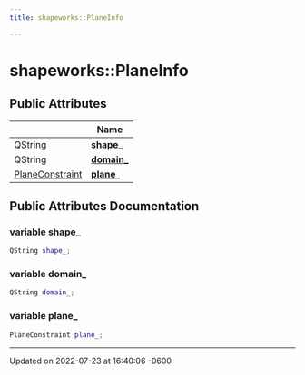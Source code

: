 ```yaml
---
title: shapeworks::PlaneInfo

---
```


# shapeworks::PlaneInfo





## Public Attributes

|                | Name           |
| -------------- | -------------- |
| QString | **[shape_](../Classes/classshapeworks_1_1PlaneInfo.md#variable-shape-)**  |
| QString | **[domain_](../Classes/classshapeworks_1_1PlaneInfo.md#variable-domain-)**  |
| [PlaneConstraint](../Classes/classshapeworks_1_1PlaneConstraint.md) | **[plane_](../Classes/classshapeworks_1_1PlaneInfo.md#variable-plane-)**  |

## Public Attributes Documentation

### variable shape_

```cpp
QString shape_;
```


### variable domain_

```cpp
QString domain_;
```


### variable plane_

```cpp
PlaneConstraint plane_;
```


-------------------------------

Updated on 2022-07-23 at 16:40:06 -0600